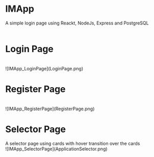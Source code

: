 # IMApp
A simple login page using Reackt, NodeJs, Express and PostgreSQL
<br>
<br>
<h1>Login Page</h1>
<br>
![IMApp_LoginPage](LoginPage.png)
<br>
<h1>Register Page</h1>
<br>
![IMApp_RegisterPage](RegisterPage.png)
<br>
<h1>Selector Page</h1>
A selector page using cards with hover transition over the cards
<br>
![IMApp_SelectorPage](ApplicationSelector.png)
